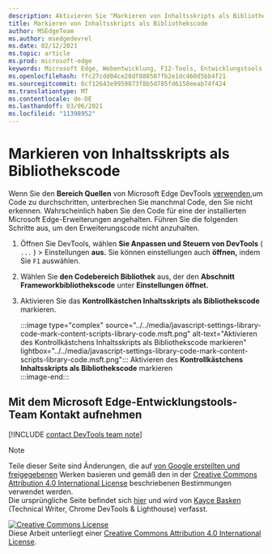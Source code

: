 ```yaml
---
description: Aktivieren Sie "Markieren von Inhaltsskripts als Bibliothekscode" unter Einstellungen > Framework Library Code.
title: Markieren von Inhaltsskripts als Bibliothekscode
author: MSEdgeTeam
ms.author: msedgedevrel
ms.date: 02/12/2021
ms.topic: article
ms.prod: microsoft-edge
keywords: Microsoft Edge, Webentwicklung, F12-Tools, Entwicklungstools
ms.openlocfilehash: ffc27cdd04ce28df888507fb2e1dc460d5bb4f21
ms.sourcegitcommit: 6cf12643e9959873f8b5d785fd6158eeab74f424
ms.translationtype: MT
ms.contentlocale: de-DE
ms.lasthandoff: 03/06/2021
ms.locfileid: "11398952"
---
```

<!-- Copyright Kayce Basques 

   Licensed under the Apache License, Version 2.0 (the "License");
   you may not use this file except in compliance with the License.
   You may obtain a copy of the License at

       https://www.apache.org/licenses/LICENSE-2.0

   Unless required by applicable law or agreed to in writing, software
   distributed under the License is distributed on an "AS IS" BASIS,
   WITHOUT WARRANTIES OR CONDITIONS OF ANY KIND, either express or implied.
   See the License for the specific language governing permissions and
   limitations under the License.  -->

# <a name="mark-content-scripts-as-library-code"></a>Markieren von Inhaltsskripts als Bibliothekscode  

Wenn Sie den **Bereich Quellen** von Microsoft Edge DevTools [verwenden,][DevToolsJavascriptStepThroughCode]um Code zu durchschritten, unterbrechen Sie manchmal Code, den Sie nicht erkennen.  Wahrscheinlich haben Sie den Code für eine der installierten Microsoft Edge-Erweiterungen angehalten.  Führen Sie die folgenden Schritte aus, um den Erweiterungscode nicht anzuhalten.  

1.  Öffnen Sie DevTools, wählen **Sie Anpassen und Steuern von DevTools** \( `...` \) > Einstellungen **aus.**  Sie können einstellungen auch **öffnen,** indem Sie `F1` auswählen.  

1.  Wählen Sie **den Codebereich Bibliothek** aus, der den **Abschnitt Frameworkbibliothekscode** unter **Einstellungen öffnet.**  
1.  Aktivieren Sie das **Kontrollkästchen Inhaltsskripts als Bibliothekscode** markieren.  
    
    :::image type="complex" source="../../media/javascript-settings-library-code-mark-content-scripts-library-code.msft.png" alt-text="Aktivieren des Kontrollkästchens Inhaltsskripts als Bibliothekscode markieren" lightbox="../../media/javascript-settings-library-code-mark-content-scripts-library-code.msft.png":::
       Aktivieren des **Kontrollkästchens Inhaltsskripts als Bibliothekscode** markieren  
    :::image-end:::  
    
## <a name="getting-in-touch-with-the-microsoft-edge-devtools-team"></a>Mit dem Microsoft Edge-Entwicklungstools-Team Kontakt aufnehmen  

[!INCLUDE [contact DevTools team note](../../includes/contact-devtools-team-note.md)]  

<!-- links -->  

[DevToolsJavascriptStepThroughCode]: ../index.md#step-4-step-through-the-code "Schritt 4: Schritt durch den Code – Erste Schritte mit dem Debuggen von JavaScript in Microsoft Edge DevTools | Microsoft Docs"  

> [!NOTE]
> Teile dieser Seite sind Änderungen, die auf [von Google erstellten und freigegebenen][GoogleSitePolicies] Werken basieren und gemäß den in der [Creative Commons Attribution 4.0 International License][CCA4IL] beschriebenen Bestimmungen verwendet werden.  
> Die ursprüngliche Seite befindet sich [hier](https://developers.google.com/web/tools/chrome-devtools/javascript/guides/blackbox-chrome-extension-scripts) und wird von [Kayce Basken][KayceBasques] \(Technical Writer, Chrome DevTools \& Lighthouse\) verfasst.  

[![Creative Commons License][CCby4Image]][CCA4IL]  
Diese Arbeit unterliegt einer [Creative Commons Attribution 4.0 International License][CCA4IL].  

[CCA4IL]: https://creativecommons.org/licenses/by/4.0  
[CCby4Image]: https://i.creativecommons.org/l/by/4.0/88x31.png  
[GoogleSitePolicies]: https://developers.google.com/terms/site-policies  
[KayceBasques]: https://developers.google.com/web/resources/contributors/kaycebasques  
